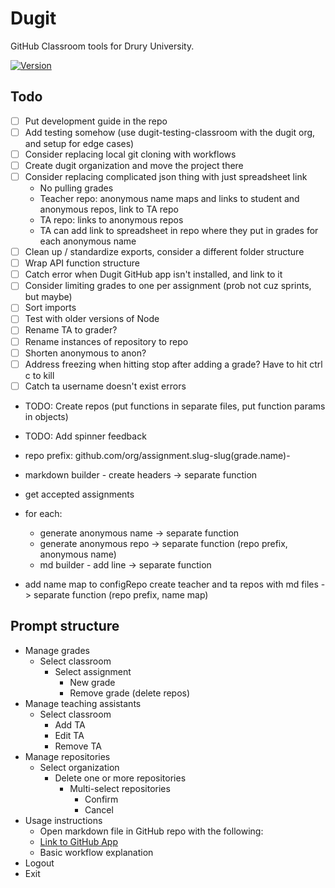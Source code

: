 # Dugit

GitHub Classroom tools for Drury University.

[![Version](https://img.shields.io/npm/v/dugit.svg)](https://npmjs.org/package/dugit)

## Todo

- [ ] Put development guide in the repo
- [ ] Add testing somehow (use dugit-testing-classroom with the dugit org, and setup for edge cases)
- [ ] Consider replacing local git cloning with workflows
- [ ] Create dugit organization and move the project there
- [ ] Consider replacing complicated json thing with just spreadsheet link
  - No pulling grades
  - Teacher repo: anonymous name maps and links to student and anonymous repos, link to TA repo
  - TA repo: links to anonymous repos
  - TA can add link to spreadsheet in repo where they put in grades for each anonymous name
- [ ] Clean up / standardize exports, consider a different folder structure
- [ ] Wrap API function structure
- [ ] Catch error when Dugit GitHub app isn't installed, and link to it
- [ ] Consider limiting grades to one per assignment (prob not cuz sprints, but maybe)
- [ ] Sort imports
- [ ] Test with older versions of Node
- [ ] Rename TA to grader?
- [ ] Rename instances of repository to repo
- [ ] Shorten anonymous to anon?
- [ ] Address freezing when hitting stop after adding a grade? Have to hit ctrl c to kill
- [ ] Catch ta username doesn't exist errors

- TODO: Create repos (put functions in separate files, put function params in objects)
- TODO: Add spinner feedback

- repo prefix: github.com/org/assignment.slug-slug(grade.name)-
- markdown builder - create headers -> separate function
- get accepted assignments
- for each:
  - generate anonymous name -> separate function
  - generate anonymous repo -> separate function (repo prefix, anonymous name)
  - md builder - add line -> separate function
- add name map to configRepo
create teacher and ta repos with md files -> separate function (repo prefix, name map)

## Prompt structure

- Manage grades
    - Select classroom
        - Select assignment
            - New grade
            - Remove grade (delete repos)
- Manage teaching assistants
    - Select classroom
        - Add TA
        - Edit TA
        - Remove TA
- Manage repositories
    - Select organization
        - Delete one or more repositories
            - Multi-select repositories
                - Confirm
                - Cancel
- Usage instructions
    - Open markdown file in GitHub repo with the following:
    - [Link to GitHub App](https://github.com/apps/dugit-app/installations/select_target)
    - Basic workflow explanation
- Logout
- Exit
